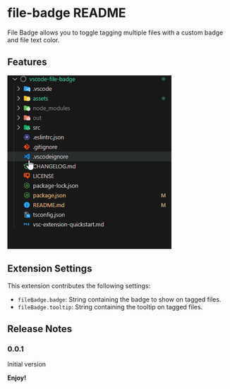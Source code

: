 # file-badge README

File Badge allows you to toggle tagging multiple files with a custom badge and file text color.

## Features

![feature X](assets/preview.gif)

## Extension Settings

This extension contributes the following settings:

* `fileBadge.badge`: String containing the badge to show on tagged files.
* `fileBadge.tooltip`: String containing the tooltip on tagged files.

## Release Notes

### 0.0.1

Initial version

**Enjoy!**
